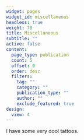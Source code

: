 ```yaml
---
widget: pages
widget_id: miscellaneous
headless: true
weight: 70
title: Miscellaneous
subtitle: ""
active: false
content:
  page_type: publication
  count: 5
  offset: 0
  order: desc
  filters:
    tag: ""
    category: ""
    publication_type: ""
    author: ""
    exclude_featured: true
design:
  view: 4
---
```

I have some very cool tattoos.